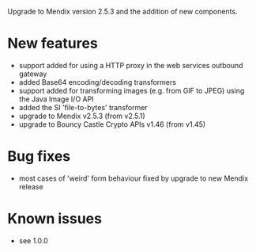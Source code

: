 Upgrade to Mendix version 2.5.3 and the addition of new components.
# New features
- support added for using a HTTP proxy in the web services outbound gateway
- added Base64 encoding/decoding transformers
- support added for transforming images (e.g. from GIF to JPEG) using the Java Image I/O API
- added the SI 'file-to-bytes' transformer
- upgrade to Mendix v2.5.3 (from v2.5.1)
- upgrade to Bouncy Castle Crypto APIs v1.46 (from v1.45)
# Bug fixes
- most cases of 'weird' form behaviour fixed by upgrade to new Mendix release
# Known issues
- see 1.0.0

